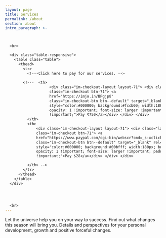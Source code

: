 ```yaml
---
layout: page
title: Services
permalink: /about
section: about
intro_paragraph: >-
  


  <br>

  <div class="table-responsive">          
    <table class="table">
      <thead>
        <tr>
          <!---Click here to pay for our services. -->
          
        <!---  <th>    
                    <div class="im-checkout-layout layout-71"> <div class="layout-vertical"> <div
                    class="im-checkout btn-71"> <a
                    href="https://imjo.in/BPgjp8"
                    class="im-checkout-btn btn--default" target="_blank" rel="modal"
                    style="color:#000000; background:#fccb00; width:180px; border-radius:4px;
                    opacity: 1 !important; font-size: larger !important; padding: 20px
                    !important;">Pay ₹750</a></div> </div> </div>
          </th>
          <th>
              <div class="im-checkout-layout layout-71"> <div class="layout-vertical"> <div
              class="im-checkout btn-71"> <a
              href="https://www.paypal.com/cgi-bin/webscr?cmd=_s-xclick&hosted_button_id=TRPX2SDXSUPTA"
              class="im-checkout-btn btn--default" target="_blank" rel="modal"
              style="color:#000000; background:#00bfff; width:180px; border-radius:4px;
              opacity: 1 !important; font-size: larger !important; padding: 20px
              !important;">Pay $28</a></div> </div> </div> 

          </th> -->
        </tr>
      </thead>
    </table>
  </div>

  


  <br>
---
```

Let the universe help you on your way to success. Find out what changes this season will bring you. Details and perspectives for your personal development, growth and positive forceful changes.
